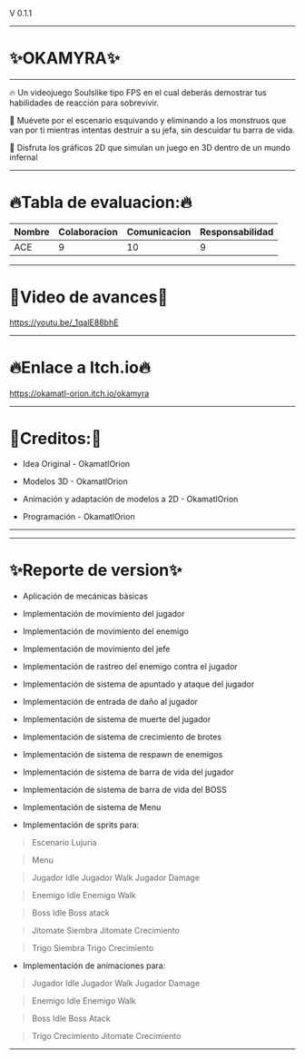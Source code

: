V 0.1.1

---------------
# ✨OKAMYRA✨ #
---------------
🔥 Un videojuego Soulslike tipo FPS en el cual deberás demostrar tus habilidades de reacción para sobrevivir.

🎯 Muévete por el escenario esquivando y eliminando a los monstruos que van por ti mientras intentas destruir a su jefa, sin descuidar tu barra de vida.

💓 Disfruta los gráficos 2D que simulan un juego en 3D dentro de un mundo infernal

--------------
# 🔥Tabla de evaluacion:🔥 #
| Nombre | Colaboracion | Comunicacion | Responsabilidad
| ----------- | ----------- | ----------- | ----------- |
| ACE| 	9|	10| 9	|

--------------
# 💓Video de avances💓 #
https://youtu.be/_1qalE88bhE

--------------
# 🔥Enlace a Itch.io🔥 #
https://okamatl-orion.itch.io/okamyra

--------------
# 💓Creditos:💓 #
- Idea Original - OkamatlOrion

- Modelos 3D - OkamatlOrion

- Animación y adaptación de modelos a 2D - OkamatlOrion

- Programación - OkamatlOrion

--------------
---------------

# ✨Reporte de version✨ #

- Aplicación de mecánicas básicas 

- Implementación de movimiento del jugador
- Implementación de movimiento del enemigo
- Implementación de movimiento del jefe
- Implementación de rastreo del enemigo contra el jugador
- Implementación de sistema de apuntado y ataque del jugador
- Implementación de entrada de daño al jugador
- Implementación de sistema de muerte del jugador
- Implementación de sistema de crecimiento de brotes
- Implementación de sistema de respawn de enemigos
- Implementación de sistema de barra de vida del jugador
- Implementación de sistema de barra de vida del BOSS
- Implementación de sistema de Menu

- Implementación de sprits para:
 > Escenario Lujuria

 > Menu

 > Jugador Idle
 > Jugador Walk
 > Jugador Damage

 > Enemigo Idle
 > Enemigo Walk

 > Boss Idle
 > Boss atack

 > Jitomate Siembra
 > Jitomate Crecimiento

 > Trigo Siembra
 > Trigo Crecimiento

- Implementación de animaciones para:
 > Jugador Idle
 > Jugador Walk
 > Jugador Damage

 > Enemigo Idle
 > Enemigo Walk

 > Boss Idle
 > Boss Atack

 > Trigo Crecimiento
 > Jitomate Crecimiento

--------------
